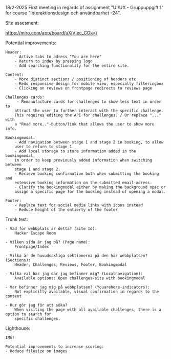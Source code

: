 18/2-2025
First meeting in regards of assignment "UI/UX - Gruppuppgift 1" for course "Interaktionsdesign och användbarhet -24".

Site assesment:

https://miro.com/app/board/uXjVIec_COk=/

Potential improvements:

    Header: 
        - Active tabs to adress "You are here"
        - Return to index by pressing logo
        - Add searching functionality for the entire site.
        
    Content:
        - More distinct sections / positioning of headers etc
        - Redo responsive design for mobile view, especially filteringbox
        - Clicking on reviews on frontpage redirects to reviews page
       
    Challenges cards:
         - Remanufacture cards for challenges to show less text in order to 
        attract the user to further interact with the specific challenge. 
        This requires editing the API for challenges. / Or replace "..." with
        a "Read more.."-button/link that allows the user to show more info.

    Bookingmodal:
        - Add navigation between stage 1 and stage 2 in booking, to allow
        user to return to stage 1.
        - Add local storage to store information added in the bookingmodal,
        in order to keep previously added information when switching between
        stage 1 and stage 2.
        - Recieve booking confirmation both when submitting the booking and 
        extensive booking information on the submitted email-adress.
        - Clarify the bookingmodal either by making the background opac or
        assign a specific page for the booking instead of opening a modal.

    Footer:
        - Replace text for social media links with icons instead
        - Reduce height of the entierty of the footer

Trunk test:

    - Vad för webbplats är detta? (Site Id): 
        Hacker Escape Room

    - Vilken sida är jag på? (Page name): 
        Frontpage/Index

    - Vilka är de huvudsakliga sektionerna på den här webbplatsen? (Sections): 
        Header, Challenges, Reviews, Footer, Bookingmodal

    - Vilka val har jag där jag befinner mig? (Localnavigation): 
        Available options: Open challenges-site with bookingmodal

    - Var befinner jag mig på webbplatsen? (Youarehere-indicators):
        Not explicitly available, visual confirmation in regards to the content

    - Hur gör jag för att söka?
        When visiting the page with all available challenges, there is a option to search for 
        specific challenges.

Lighthouse:

    IMG!

    Potential improvements to increase scoring:
    - Reduce filesize on images




